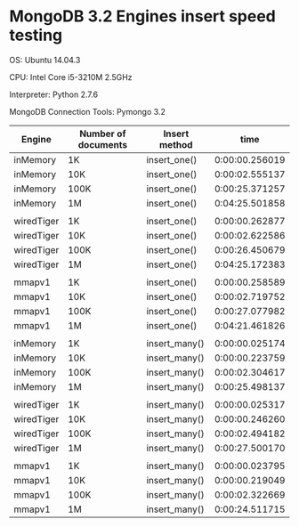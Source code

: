 # MongoDB 3.2 Engines insert speed testing

OS: Ubuntu 14.04.3

CPU: Intel Core i5-3210M 2.5GHz

Interpreter: Python 2.7.6

MongoDB Connection Tools: Pymongo 3.2


| Engine      | Number of documents | Insert method      | time           |
| ----------- | ------------------- | ------------------ | -------------- |
| inMemory    | 1K                  | insert_one()       | 0:00:00.256019 |
| inMemory    | 10K                 | insert_one()       | 0:00:02.555137 |
| inMemory    | 100K                | insert_one()       | 0:00:25.371257 |
| inMemory    | 1M                  | insert_one()       | 0:04:25.501858 |
|             |                     |                    |                |
| wiredTiger  | 1K                  | insert_one()       | 0:00:00.262877 |
| wiredTiger  | 10K                 | insert_one()       | 0:00:02.622586 |
| wiredTiger  | 100K                | insert_one()       | 0:00:26.450679 |
| wiredTiger  | 1M                  | insert_one()       | 0:04:25.172383 |
|             |                     |                    |                |
| mmapv1      | 1K                  | insert_one()       | 0:00:00.258589 |
| mmapv1      | 10K                 | insert_one()       | 0:00:02.719752 |
| mmapv1      | 100K                | insert_one()       | 0:00:27.077982 |
| mmapv1      | 1M                  | insert_one()       | 0:04:21.461826 |
|             |                     |                    |                |
| inMemory    | 1K                  | insert_many()      | 0:00:00.025174 |
| inMemory    | 10K                 | insert_many()      | 0:00:00.223759 |
| inMemory    | 100K                | insert_many()      | 0:00:02.304617 |
| inMemory    | 1M                  | insert_many()      | 0:00:25.498137 |
|             |                     |                    |                |
| wiredTiger  | 1K                  | insert_many()      | 0:00:00.025317 |
| wiredTiger  | 10K                 | insert_many()      | 0:00:00.246260 |
| wiredTiger  | 100K                | insert_many()      | 0:00:02.494182 |
| wiredTiger  | 1M                  | insert_many()      | 0:00:27.500170 |
|             |                     |                    |                |
| mmapv1      | 1K                  | insert_many()      | 0:00:00.023795 |
| mmapv1      | 10K                 | insert_many()      | 0:00:00.219049 |
| mmapv1      | 100K                | insert_many()      | 0:00:02.322669 |
| mmapv1      | 1M                  | insert_many()      | 0:00:24.511715 |
